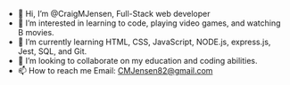 - 👋 Hi, I’m @CraigMJensen, Full-Stack web developer
- 👀 I’m interested in learning to code, playing video games, and watching B movies.
- 🌱 I’m currently learning HTML, CSS, JavaScript, NODE.js, express.js, Jest, SQL, and Git.
- 💞️ I’m looking to collaborate on my education and coding abilities.
- 📫 How to reach me Email:  CMJensen82@gmail.com

<!---
CraigMJensen/CraigMJensen is a ✨ special ✨ repository because its `README.md` (this file) appears on your GitHub profile.
You can click the Preview link to take a look at your changes.
--->
